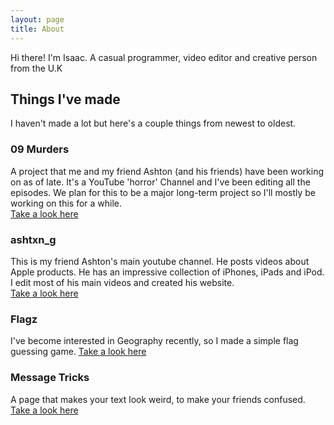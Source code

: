 ```yaml
---
layout: page
title: About
---
```

Hi there! I'm Isaac. A casual programmer, video editor and creative person from the U.K

## Things I've made

I haven't made a lot but here's a couple things from newest to oldest.

### 09 Murders

A project that me and my friend Ashton (and his friends) have been working on as of late. It's a YouTube 'horror' Channel and I've been editing all the episodes. We plan for this to be a major long-term project so I'll mostly be working on this for a while.  
[Take a look here](https://www.youtube.com/@09murders)

### ashtxn_g

This is my friend Ashton's main youtube channel. He posts videos about Apple products. He has an impressive collection of iPhones, iPads and iPod. I edit most of his main videos and created his website.  
[Take a look here](https://www.youtube.com/@ashtxn_g)

### Flagz

I've become interested in Geography recently, so I made a simple flag guessing game. 
[Take a look here](https://www.isaacboor.me/flagZ)

### Message Tricks

A page that makes your text look weird, to make your friends confused.
[Take a look here](https://www.isaacboor.me/messagetricks)
